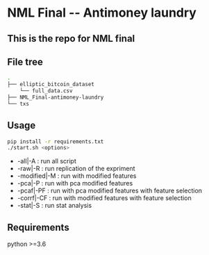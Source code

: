 # NML Final -- Antimoney laundry

This is the repo for NML final
-----------------------------

File tree
-----------------------------


```bash
.
├── elliptic_bitcoin_dataset
    └── full_data.csv
├── NML_Final-antimoney-laundry
└── txs
```

Usage
-----------------------------
```bash
pip install -r requirements.txt
./start.sh <options>
```
* -all|-A : run all script
* -raw|-R : run replication of the expriment
* -modified|-M : run with modified features
* -pca|-P : run with pca modified features
* -pcaf|-PF : run with pca modified features with feature selection
* -corrf|-CF : run with modified features with feature selection
* -stat|-S : run stat analysis


Requirements
-----------------------------
python >=3.6



